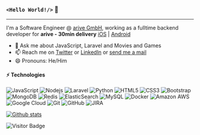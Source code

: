 ### `<Hello World!/>` 👋

---

I'm a Software Engineer @ [arive GmbH](https://www.getarive.com/), working as a fulltime backend developer for **arive - 30min delivery** [iOS](https://apps.apple.com/de/app/arive-30min-delivery/id1567030084?l=en) | [Android](https://play.google.com/store/apps/details?id=co.shopney.arivejiiqtapp)

- 💬 Ask me about JavaScript, Laravel and Movies and Games 
- 📫 Reach me on [Twitter](https://twitter.com/shehanthamel) or [LinkedIn](https://www.linkedin.com/in/shehan-thamel/) or [send me a mail](mailto:snthamel.lanka@gmail.com)
- 😄 Pronouns: He/Him

#### ⚡ Technologies

![JavaScript](https://img.shields.io/badge/-JavaScript-black?style=flat-square&logo=javascript)
![Nodejs](https://img.shields.io/badge/-Nodejs-black?style=flat-square&logo=Node.js)
![Laravel](https://img.shields.io/badge/-laravel-FF2D20?style=flat-square&logo=laravel&logoColor=white)
![Python](https://img.shields.io/badge/-Python-black?style=flat-square&logo=Python)
![HTML5](https://img.shields.io/badge/-HTML5-E34F26?style=flat-square&logo=html5&logoColor=white)
![CSS3](https://img.shields.io/badge/-CSS3-1572B6?style=flat-square&logo=css3)
![Bootstrap](https://img.shields.io/badge/-Bootstrap-563D7C?style=flat-square&logo=bootstrap)
![MongoDB](https://img.shields.io/badge/-MongoDB-black?style=flat-square&logo=mongodb)
![Redis](https://img.shields.io/badge/-Redis-black?style=flat-square&logo=Redis)
![ElasticSearch](https://img.shields.io/badge/-ElasticSearch-005571?style=flat-square&logo=elasticsearch)
![MySQL](https://img.shields.io/badge/-MySQL-black?style=flat-square&logo=mysql)
![Docker](https://img.shields.io/badge/-Docker-black?style=flat-square&logo=docker)
![Amazon AWS](https://img.shields.io/badge/Amazon%20AWS-232F3E?style=flat-square&logo=amazon-aws)
![Google Cloud](https://img.shields.io/badge/Google%20Cloud-black?style=flat-square&logo=google-cloud)
![Git](https://img.shields.io/badge/-Git-black?style=flat-square&logo=git)
![GitHub](https://img.shields.io/badge/-GitHub-181717?style=flat-square&logo=github)
![JIRA](https://img.shields.io/badge/-Jira-0052CC?style=flat-square&logo=jira&logoColor=white)

[![Github stats](https://github-readme-stats.vercel.app/api?username=snthamel&count_private=true&theme=dark&show_icons=true&hide=stars,issues&cache_seconds=86400)](https://github.com/snthamel)

![Visitor Badge](https://visitor-badge.laobi.icu/badge?page_id=snthamel)

<!--
**snthamel/snthamel** is a ✨ _special_ ✨ repository because its `README.md` (this file) appears on your GitHub profile.

Here are some ideas to get you started:

- 🔭 I’m currently working on ...
- 🌱 I’m currently learning ...
- 👯 I’m looking to collaborate on ...
- 🤔 I’m looking for help with ...
- 💬 Ask me about ...
- 📫 How to reach me: ...
- 😄 Pronouns: ...
- ⚡ Fun fact: ...
-->
